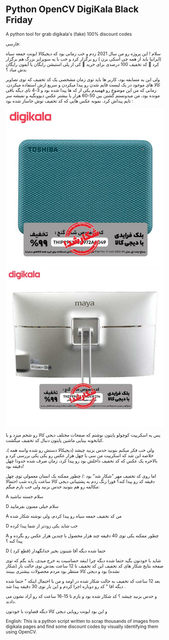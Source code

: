 # Python OpenCV DigiKala Black Friday

A python tool for grab digikala's (fake) 100% discount codes

فارسی:

سلام !
این پروژه رو من سال 2021 زدم و خب زمانی بود که دیجیکالا ایونت جمعه سیاه (ایرانیا باید از همه چی اسکی برن ) رو برگزار کرد و خب با یه سوپرایز بزرگ هم برگزار کرد 🎇 کد تخفیف 100 درصدی برای خرید 🎇 کی از پلی استیشن رایگان یا آیفون رایگان بدش میاد ؟

ولی این یه مسابقه بود، کاربر ها باید توی زمان مشخصی یک کد تخفیف که توی تصاویر کالا های موجود در یک لیست قایم شدن رو پیدا میکردن و سریع ازش استفاده میکردن.
زمانی که من این موضوع رو فهمیدم یکی از کد ها پیدا شده بود و 3-4 تای دیگه باقی مونده بود، من میدونستم گشتن بین 50-60 هزار یا بیشتر عکس دیوونگیه و نمیشه سر تایم پیداش کرد.
نمونه عکس هایی که کد تخفیف توش جاساز شده بود :

![Fake digikala](https://github.com/Haj4li/Python-OpenCV-DigiKala-Black-Friday/blob/main/pic1.jpg)
![Fake digikala](https://github.com/Haj4li/Python-OpenCV-DigiKala-Black-Friday/blob/main/pic2.jpg)

پس یه اسکریپت کوچولو پایتون نوشتم که صفحات مختلف دیجی کالا رو شخم میزد و با کتابخونه بینایی ماشین پایتون دنبال کد تخفیف میگشت.

ولی خب فکر میکنم بتونید حدس بزنید چیشد (دیجیکالا دستش رو شده واسه همه )، خلاصه این شد که اسکریپت من سی یا چهل هزار عکس رو یکی یکی بررسی کرد و بالاخره یک عکس که کد تخفیف داخلش بود رو پیدا کرد، زمان صرف شده حدودا چهل دقیقه بود!

اما روی کد تخفیف مهر "شکار شد" بود :/ چطور ممکنه یک انسان معمولی توی چهل دقیقه کد رو پیدا کنه؟
فورا زنگ زدم به پشتیبانی دیجی کالا ساعت یازده شب احتمالا مکالمه رو هم بتونید حدس بزنید ولی خب بازم میگم:

A سلام خسته نباشید

D سلام خیلی ممنون بفرمایید

A من کد تخفیف جمعه سیاه رو پیدا کردم، ولی نوشته شکار شده

D خب شاید یکی زودتر از شما پیدا کرده

A چطور ممکنه یکی توی 40 دقیقه چند هزار محصول با چندین هزار عکس رو بگرده و پیدا کنه ؟

D حتما شده دیگه آقا شبتون بخیر خدانگهدار (قطع کرد )

شاید با خودتون بگید حتما شده دیگه چرا اینقد حساسیت به خرج میدی، باید بگم که توی صفحه نتایج شکار های کد تخفیف
این کد تخفیف تا 12 ساعت بعدش توی حالت باز (شکار نشده) بود و دیجی کالا منتظر بود مردم محصولات بیشتری ببینند

بعد 12 ساعت کد تخفیف به حالت شکار شده در اومد و من با احتمال اینکه " حتما شده دیگه اقا " کد رو دوباره اجرا کردم و این بار توی 30 دقیقه پیدا شد .

و حدس بزنید چیشد ؟ کد شکار شده بود و بازم تا 15-16 ساعت کد رو آزاد نشون می دادند.

و این بود ایونت رویایی دیجی کالا دیگه قضاوت با خودتون

English:
This is a python script written to scrap thousands of images from digikala pages and find some discount codes by visually identifying them using OpenCV.
